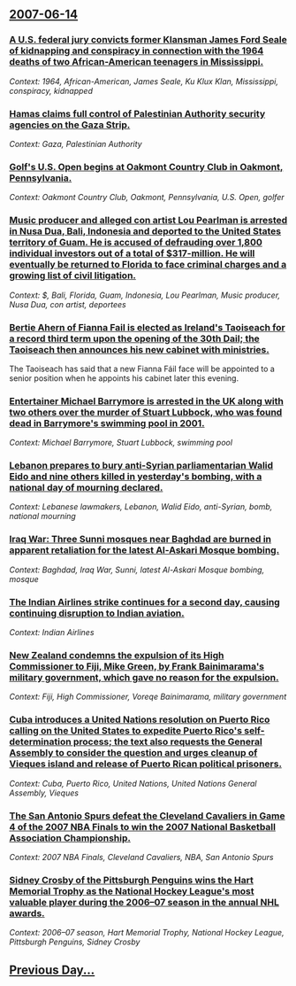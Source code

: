 ## [2007-06-14](/news/2007/06/14/index.md)

### [ A U.S. federal jury convicts former Klansman James Ford Seale of kidnapping and conspiracy in connection with the 1964 deaths of two African-American teenagers in Mississippi. ](/news/2007/06/14/a-u-s-federal-jury-convicts-former-klansman-james-ford-seale-of-kidnapping-and-conspiracy-in-connection-with-the-1964-deaths-of-two-africa.md)
_Context: 1964, African-American, James Seale, Ku Klux Klan, Mississippi, conspiracy, kidnapped_

### [ Hamas claims full control of Palestinian Authority security agencies on the Gaza Strip. ](/news/2007/06/14/hamas-claims-full-control-of-palestinian-authority-security-agencies-on-the-gaza-strip.md)
_Context: Gaza, Palestinian Authority_

### [ Golf's U.S. Open begins at Oakmont Country Club in Oakmont, Pennsylvania. ](/news/2007/06/14/golf-s-u-s-open-begins-at-oakmont-country-club-in-oakmont-pennsylvania.md)
_Context: Oakmont Country Club, Oakmont, Pennsylvania, U.S. Open, golfer_

### [ Music producer and alleged con artist Lou Pearlman is arrested in Nusa Dua, Bali, Indonesia and deported to the United States territory of Guam. He is accused of defrauding over 1,800 individual investors out of a total of $317-million. He will eventually be returned to Florida to face criminal charges and a growing list of civil litigation. ](/news/2007/06/14/music-producer-and-alleged-con-artist-lou-pearlman-is-arrested-in-nusa-dua-bali-indonesia-and-deported-to-the-united-states-territory-of.md)
_Context: $, Bali, Florida, Guam, Indonesia, Lou Pearlman, Music producer, Nusa Dua, con artist, deportees_

### [ Bertie Ahern of Fianna Fail is elected as Ireland's Taoiseach for a record third term upon the opening of the 30th Dail; the Taoiseach then announces his new cabinet with ministries. ](/news/2007/06/14/bertie-ahern-of-fianna-fa-il-is-elected-as-ireland-s-taoiseach-for-a-record-third-term-upon-the-opening-of-the-30th-da-il-the-taoiseach-th.md)
The Taoiseach has said that a new Fianna Fáil face will be appointed to a senior position when he appoints his cabinet later this evening.

### [ Entertainer Michael Barrymore is arrested in the UK along with two others over the murder of Stuart Lubbock, who was found dead in Barrymore's swimming pool in 2001. ](/news/2007/06/14/entertainer-michael-barrymore-is-arrested-in-the-uk-along-with-two-others-over-the-murder-of-stuart-lubbock-who-was-found-dead-in-barrymor.md)
_Context: Michael Barrymore, Stuart Lubbock, swimming pool_

### [ Lebanon prepares to bury anti-Syrian parliamentarian Walid Eido and nine others killed in yesterday's bombing, with a national day of mourning declared. ](/news/2007/06/14/lebanon-prepares-to-bury-anti-syrian-parliamentarian-walid-eido-and-nine-others-killed-in-yesterday-s-bombing-with-a-national-day-of-mourn.md)
_Context: Lebanese lawmakers, Lebanon, Walid Eido, anti-Syrian, bomb, national mourning_

### [ Iraq War: Three Sunni mosques near Baghdad are burned in apparent retaliation for the latest Al-Askari Mosque bombing. ](/news/2007/06/14/iraq-war-three-sunni-mosques-near-baghdad-are-burned-in-apparent-retaliation-for-the-latest-al-askari-mosque-bombing.md)
_Context: Baghdad, Iraq War, Sunni, latest Al-Askari Mosque bombing, mosque_

### [ The Indian Airlines strike continues for a second day, causing continuing disruption to Indian aviation. ](/news/2007/06/14/the-indian-airlines-strike-continues-for-a-second-day-causing-continuing-disruption-to-indian-aviation.md)
_Context: Indian Airlines_

### [ New Zealand condemns the expulsion of its High Commissioner to Fiji, Mike Green, by Frank Bainimarama's military government, which gave no reason for the expulsion. ](/news/2007/06/14/new-zealand-condemns-the-expulsion-of-its-high-commissioner-to-fiji-mike-green-by-frank-bainimarama-s-military-government-which-gave-no.md)
_Context: Fiji, High Commissioner, Voreqe Bainimarama, military government_

### [ Cuba introduces a United Nations resolution on Puerto Rico calling on the United States to expedite Puerto Rico's self-determination process; the text also requests the General Assembly to consider the question and urges cleanup of Vieques island and release of Puerto Rican political prisoners. ](/news/2007/06/14/cuba-introduces-a-united-nations-resolution-on-puerto-rico-calling-on-the-united-states-to-expedite-puerto-rico-s-self-determination-proces.md)
_Context: Cuba, Puerto Rico, United Nations, United Nations General Assembly, Vieques_

### [ The San Antonio Spurs defeat the Cleveland Cavaliers in Game 4 of the 2007 NBA Finals to win the 2007 National Basketball Association Championship. ](/news/2007/06/14/the-san-antonio-spurs-defeat-the-cleveland-cavaliers-in-game-4-of-the-2007-nba-finals-to-win-the-2007-national-basketball-association-champ.md)
_Context: 2007 NBA Finals, Cleveland Cavaliers, NBA, San Antonio Spurs_

### [ Sidney Crosby of the Pittsburgh Penguins wins the Hart Memorial Trophy as the National Hockey League's most valuable player during the 2006&ndash;07 season in the annual NHL awards. ](/news/2007/06/14/sidney-crosby-of-the-pittsburgh-penguins-wins-the-hart-memorial-trophy-as-the-national-hockey-league-s-most-valuable-player-during-the-2006.md)
_Context:  2006&ndash;07 season, Hart Memorial Trophy, National Hockey League, Pittsburgh Penguins, Sidney Crosby_

## [Previous Day...](/news/2007/06/13/index.md)


